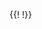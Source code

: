 <table class="layui-hide" id="ID-table-demo-editmodes"></table>
{{!<!-- 原生 select 模板（推荐） -->
<script type="text/html" id="TPL-select-primary">
  {{# var cityList = d.cityList || ["北京","上海","广州","城市-1"]; }}
  <select name="city" class="layui-border select-demo-primary" lay-ignore>
    <option value="">原生 select 框</option>
    {{# layui.each(cityList, function(i, v){ }}
    <option value="{{= v }}" {{= v === d.city ? 'selected' : '' }}>{{= v }}</option>
    {{# }); }}
  </select> 
</script>
<!-- layui select 在 table 中使用（不推荐。因为当 select 出现在 table 底部时，可能会撑起多余高度） -->
<script type="text/html" id="TPL-select-city">
  {{# var cityList = d.cityList || ["北京","上海","广州","城市-1"]; }}
  <select name="city" lay-filter="select-demo">
    <option value="">select 方式</option>
    {{# layui.each(cityList, function(i, v){ }}
    <option value="{{= v }}" {{= v === d.city ? 'selected' : '' }}>{{= v }}</option>
    {{# }); }}
  </select> 
</script>
<!-- 推荐 -->
<script type="text/html" id="TPL-dropdpwn-demo">
  <button class="layui-btn layui-btn-primary dropdpwn-demo">
    <span>{{= d.sex || '保密' }}</span>
    <i class="layui-icon layui-icon-down layui-font-12"></i>
  </button>
</script>
<!-- laydate -->
<script type="text/html" id="TPL-laydate-demo">
  <input class="layui-input laydate-demo" placeholder="选择日期" value="{{= d.fieldname3 || '' }}">
</script>
<!-- colorpicker -->
<script type="text/html" id="TPL-colorpicker-demo">
  {{# var color = d.color || ['#16baaa','#16b777','#1E9FFF','#FF5722','#FFB800','#393D49'][Math.round(Math.random()*5)]; }}
  <div class="colorpicker-demo" lay-options="{color: '{{= color }}'}"></div>
</script>!}}

<!-- import layui -->
<script>
layui.use(function(){
  var $ = layui.$;
  var table = layui.table;
  var form = layui.form;
  var dropdown = layui.dropdown;
  var laydate = layui.laydate;
  var colorpicker = layui.colorpicker;
  
  // 渲染
  table.render({
    elem: '#ID-table-demo-editmodes',
    url: '{{d.root}}/static/json/table/user.json', // 此处为静态模拟数据，实际使用时需换成真实接口
    page: true,
    css: [ // 设置单元格样式
      // 取消默认的溢出隐藏，并设置适当高度
      '.layui-table-cell{height: 50px; line-height: 40px; overflow: visible;}',
      '.layui-table-cell .layui-colorpicker{width: 38px; height: 38px;}',
      '.layui-table-cell select{height: 36px; padding: 0 5px;}'
    ].join(''),
    cols: [[ // 表头
      {field: 'id', title: 'ID', width:80, align: 'center', fixed: 'left'},
      {field: 'city', title: '原生 select', width:150, templet: '#TPL-select-primary'}, 
      //{field: 'city', title: 'layui select', width:150, templet: '#TPL-select-city'}, 
      {field: 'sex', title: 'dropdown', width:115, align: 'center', templet: '#TPL-dropdpwn-demo'}, 
      {field: 'date', title: 'laydate', width:150, templet: '#TPL-laydate-demo'}, 
      {field: 'color', title: 'colorpicker', width:100, align: 'center', templet: '#TPL-colorpicker-demo'},
      {field: 'sign', title: '文本', edit: 'textarea'}
    ]],
    done: function(res, curr, count){
      var options = this;

      // 获取当前行数据
      table.getRowData = function(elem){
        var index = $(elem).closest('tr').data('index');
        return table.cache[options.id][index] || {};
      };
      
      // 原生 select 事件
      $('.select-demo-primary').on('change', function(){
        var value = this.value; // 获取选中项 value
        var data = table.getRowData(this); // 获取当前行数据(如 id 等字段，以作为数据修改的索引)

        // 显示 - 仅用于演示
        layer.msg('选中值: '+ value +'<br>当前行数据：'+ JSON.stringify(data));
      });
      
      // layui form select 事件
      form.on('select(select-demo)', function(obj){
        console.log(obj); // 获取选中项数据
        
        // 获取当前行数据(如 id 等字段，以作为数据修改的索引)
        var data = table.getRowData(obj.elem);
        console.log(data);
      });
      
      // dropdown 方式的下拉选择
      dropdown.render({
        elem: '.dropdpwn-demo',
        // trigger: 'hover',
        // 此处的 data 值，可根据 done 返回的 res 遍历来赋值
        data: [{
          title: '男',
          id: 100
        },{
          title: '女',
          id: 101
        },{
          title: '保密',
          id: 102
        }],
        click: function(obj){
          var data = table.getRowData(this.elem); // 获取当前行数据(如 id 等字段，以作为数据修改的索引)
          
          this.elem.find('span').html(obj.title);

          // 显示 - 仅用于演示
          layer.msg('选中值: '+ obj.title +'<br>当前行数据：'+ JSON.stringify(data));
        }
      });
      
      // laydate
      laydate.render({
        elem: '.laydate-demo',
        done: function(value, date, endDate){
          var data = table.getRowData(this.elem); // 获取当前行数据(如 id 等字段，以作为数据修改的索引)
          
          // 显示 - 仅用于演示
          layer.msg('选中值: '+ value +'<br>当前行数据：'+ JSON.stringify(data));
        }
      });
      
      // colorpicker
      colorpicker.render({
        elem: '.colorpicker-demo',
        done: function(value){
          var data = table.getRowData(this.elem); // 获取当前行数据(如 id 等字段，以作为数据修改的索引)
          
          // 显示 - 仅用于演示
          layer.msg('选中值: '+ value +'<br>当前行数据：'+ JSON.stringify(data));
        }
      });

      // 单元格普通编辑事件
      table.on('edit(ID-table-demo-editmodes)', function(obj){
        var value = obj.value // 得到修改后的值
        var data = obj.data // 得到所在行所有键值
        var field = obj.field; // 得到字段
        
        // 编辑后续操作，如提交更新请求，以完成真实的数据更新
        // …

        // 显示 - 仅用于演示
        layer.msg('编辑值: '+ value +'<br>当前行数据：'+ JSON.stringify(data));
      });
      
      // 更多编辑方式……
    }
  });

});
</script>